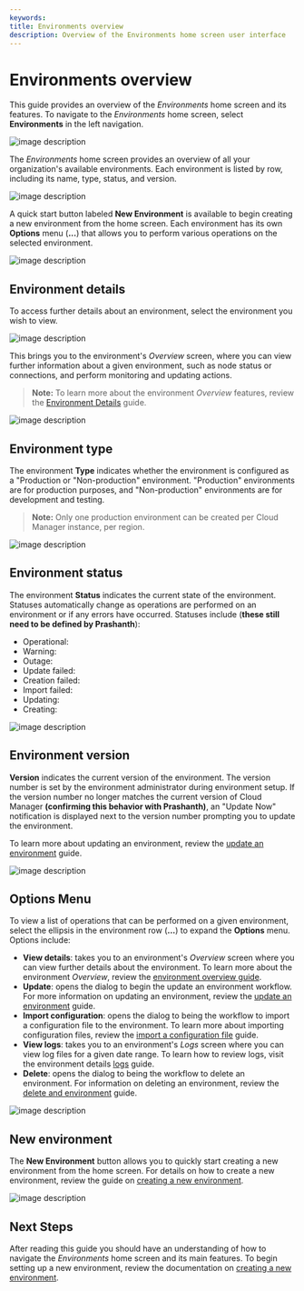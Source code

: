 ```yaml
---
keywords:
title: Environments overview
description: Overview of the Environments home screen user interface
---
```

# Environments overview

This guide provides an overview of the *Environments* home screen and its features. To navigate to the *Environments* home screen, select **Environments** in the left navigation.

![image description](environments/environment-overview/images/env-left-nav.png)

The *Environments* home screen provides an overview of all your organization's available environments. Each environment is listed by row, including its name, type, status, and version.

![image description](environments/environment-overview/images/environment-row.png)

A quick start button labeled **New Environment** is available to begin creating a new environment from the home screen. Each environment has its own **Options** menu (**...**) that allows you to perform various operations on the selected environment.

![image description](environments/environment-overview/images/newenv-options.png)

## Environment details

To access further details about an environment, select the environment you wish to view. 

![image description](environments/environment-overview/images/env-name.png)

This brings you to the environment's *Overview* screen, where you can view further information about a given environment, such as node status or connections, and perform monitoring and updating actions.

> **Note:** To learn more about the environment *Overview* features, review the [Environment Details](environments/environment-details/environment-details-ui.md) guide.

![image description](environments/environment-overview/images/env-details-home.png)
  
## Environment type

The environment **Type** indicates whether the environment is configured as a "Production or "Non-production" environment. "Production" environments are for production purposes, and "Non-production" environments are for development and testing.

> **Note:** Only one production environment can be created per Cloud Manager instance, per region.

![image description](environments/environment-overview/images/env-type.png)

## Environment status

The environment **Status** indicates the current state of the environment. Statuses automatically change as operations are performed on an environment or if any errors have occurred. Statuses include (**these still need to be defined by Prashanth**):

- Operational:
- Warning:
- Outage:
- Update failed:
- Creation failed:
- Import failed:
- Updating:
- Creating:

![image description](environments/environment-overview/images/env-status.png)

## Environment version

**Version** indicates the current version of the environment. The version number is set by the environment administrator during environment setup. If the version number no longer matches the current version of Cloud Manager **(confirming this behavior with Prashanth)**, an "Update Now" notification is displayed next to the version number prompting you to update the environment. 

To learn more about updating an environment, review the [update an environment](update-an-environment.md) guide.

![image description](environments/environment-overview/images/env-version.png)

## Options Menu

To view a list of operations that can be performed on a given environment, select the ellipsis in the environment row (**...**) to expand the **Options** menu. Options include:

- **View details**: takes you to an environment's *Overview* screen where you can view further details about the environment. To learn more about the environment *Overview*, review the [environment overview guide](../environment-details/environment-details-ui.md).
- **Update**: opens the dialog to begin the update an environment workflow. For more information on updating an environment, review the [update an environment](update-an-environment.md) guide.
- **Import configuration**: opens the dialog to being the workflow to import a configuration file to the environment. To learn more about importing configuration files, review the [import a configuration file](import-configuration-file.md) guide.
- **View logs**: takes you to an environment's *Logs* screen where you can view log files for a given date range. To learn how to review logs, visit the environment details [logs](../environment-details/environment-logs.md) guide.
- **Delete**: opens the dialog to being the workflow to delete an environment. For information on deleting an environment, review the [delete and environment](delete-an-environment.md) guide.

![image description](environments/environment-overview/images/options-expanded.png)

## New environment

The **New Environment** button allows you to quickly start creating a new environment from the home screen. For details on how to create a new environment, review the guide on [creating a new environment](create-an-environment.md).

![image description](environments/environment-overview/images/new-env-button.png)

## Next Steps

After reading this guide you should have an understanding of how to navigate the *Environments* home screen and its main features. To begin setting up a new environment, review the documentation on [creating a new environment](create-an-environment.md).
